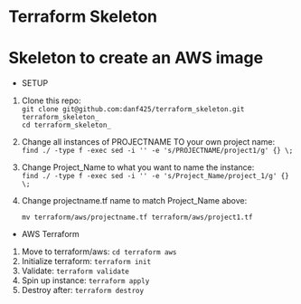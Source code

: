 # Terraform Skeleton

# Skeleton to create an AWS image

* SETUP 
1. Clone this repo:  
  `git clone git@github.com:danf425/terraform_skeleton.git terraform_skeleton_`  
  `cd terraform_skeleton_`  

2. Change all instances of PROJECTNAME TO your own project name:  
  `find ./ -type f -exec sed -i '' -e 's/PROJECTNAME/project1/g' {} \;`  

3. Change Project_Name to what you want to name the instance:  
  `find ./ -type f -exec sed -i '' -e 's/Project_Name/project_1/g' {} \;`  
4. Change projectname.tf name to match Project_Name above:

   `mv terraform/aws/projectname.tf terraform/aws/project1.tf`


* AWS Terraform
1. Move to terraform/aws: `cd terraform aws`
2. Initialize terraform: `terraform init`
3. Validate: `terraform validate`
4. Spin up instance: `terraform apply`
5. Destroy after: `terraform destroy`